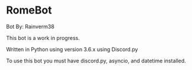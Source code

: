 # RomeBot
Bot By: Rainverm38

This bot is a work in progress.

Written in Python using version 3.6.x using Discord.py

To use this bot you must have discord.py, asyncio, and datetime installed.
